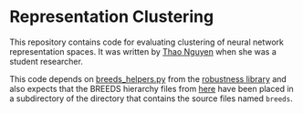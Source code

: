# Representation Clustering

This repository contains code for evaluating clustering of neural network
representation spaces. It was written by [Thao Nguyen](https://thaonguyen19.github.io/)
when she was a student researcher.

This code depends on [breeds_helpers.py](https://github.com/MadryLab/robustness/blob/master/robustness/tools/breeds_helpers.py) from the [robustness library](https://github.com/MadryLab/robustness/blob/master/robustness) and also expects that the BREEDS hierarchy files from [here](https://github.com/MadryLab/BREEDS-Benchmarks/tree/master/imagenet_class_hierarchy/modified) have been placed in a subdirectory of the directory that contains the source files named `breeds`.
